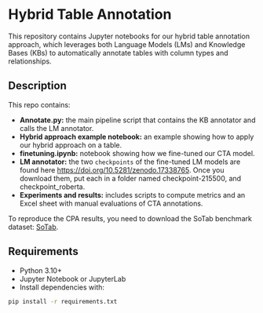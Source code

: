 
# Hybrid Table Annotation

This repository contains Jupyter notebooks for our hybrid table annotation approach, which leverages both Language Models (LMs) and Knowledge Bases (KBs) to automatically annotate tables with column types and relationships.

## Description
This repo contains:

- **Annotate.py:** the main pipeline script that contains the KB annotator and calls the LM annotator.
- **Hybrid approach example notebook:** an example showing how to apply our hybrid approach on a table.
- **finetuning.ipynb:** notebook showing how we fine-tuned our CTA model.
- **LM annotator:** the two `checkpoints` of  the fine-tuned LM models are found here https://doi.org/10.5281/zenodo.17338765. Once you download them, put each in a folder named checkpoint-215500, and checkpoint_roberta.
- **Experiments and results:** includes scripts to compute metrics and an Excel sheet with manual evaluations of CTA annotations.

To reproduce the CPA results, you need to download the SoTab benchmark dataset: [SoTab](https://webdatacommons.org/structureddata/sotab/).

## Requirements
- Python 3.10+
- Jupyter Notebook or JupyterLab
- Install dependencies with:

```bash
pip install -r requirements.txt
